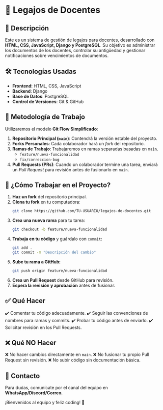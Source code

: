 # 📌 Legajos de Docentes

## 📖 Descripción
Este es un sistema de gestión de legajos para docentes, desarrollado con **HTML, CSS, JavaScript, Django y PostgreSQL**. Su objetivo es administrar los documentos de los docentes, controlar su antigüedad y gestionar notificaciones sobre vencimientos de documentos.

## 🛠️ Tecnologías Usadas
- **Frontend**: HTML, CSS, JavaScript
- **Backend**: Django
- **Base de Datos**: PostgreSQL
- **Control de Versiones**: Git & GitHub

## 📌 Metodología de Trabajo
Utilizaremos el modelo **Git Flow Simplificado**:
1. **Repositorio Principal (`main`)**: Contendrá la versión estable del proyecto.
2. **Forks Personales**: Cada colaborador hará un *fork* del repositorio.
3. **Ramas de Trabajo**: Trabajaremos en ramas separadas basadas en `main`.
   - `feature/nueva-funcionalidad`
   - `fix/correccion-bug`
4. **Pull Requests (PRs)**: Cuando un colaborador termine una tarea, enviará un *Pull Request* para revisión antes de fusionarlo en `main`.

## 🚀 ¿Cómo Trabajar en el Proyecto?
1. **Haz un fork** del repositorio principal.
2. **Clona tu fork** en tu computadora:
   ```bash
   git clone https://github.com/TU-USUARIO/legajos-de-docentes.git
   ```
3. **Crea una nueva rama** para tu tarea:
   ```bash
   git checkout -b feature/nueva-funcionalidad
   ```
4. **Trabaja en tu código** y guárdalo con `commit`:
   ```bash
   git add .
   git commit -m "Descripción del cambio"
   ```
5. **Sube tu rama a GitHub**:
   ```bash
   git push origin feature/nueva-funcionalidad
   ```
6. **Crea un Pull Request** desde GitHub para revisión.
7. **Espera la revisión y aprobación** antes de fusionar.

## ✅ Qué Hacer
✔️ Comentar tu código adecuadamente.
✔️ Seguir las convenciones de nombres para ramas y commits.
✔️ Probar tu código antes de enviarlo.
✔️ Solicitar revisión en los Pull Requests.

## ❌ Qué NO Hacer
❌ No hacer cambios directamente en `main`.
❌ No fusionar tu propio Pull Request sin revisión.
❌ No subir código sin documentación básica.

## 📢 Contacto
Para dudas, comunícate por el canal del equipo en **WhatsApp/Discord/Correo**.

¡Bienvenidos al equipo y feliz coding! 🚀
